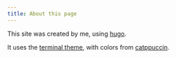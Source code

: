 ```yaml
---
title: About this page
---
```


This site was created by me, using [hugo](https://github.com/gohugoio/hugo).

It uses the [terminal theme](https://github.com/panr/hugo-theme-terminal), with
colors from [catppuccin](https://github.com/catppuccin/catppuccin).
